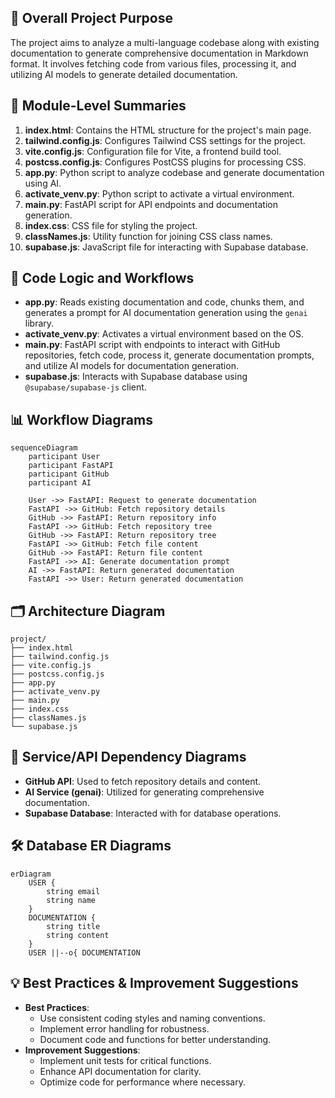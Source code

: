 ## 🎯 Overall Project Purpose
The project aims to analyze a multi-language codebase along with existing documentation to generate comprehensive documentation in Markdown format. It involves fetching code from various files, processing it, and utilizing AI models to generate detailed documentation.

## 🧩 Module-Level Summaries
1. **index.html**: Contains the HTML structure for the project's main page.
2. **tailwind.config.js**: Configures Tailwind CSS settings for the project.
3. **vite.config.js**: Configuration file for Vite, a frontend build tool.
4. **postcss.config.js**: Configures PostCSS plugins for processing CSS.
5. **app.py**: Python script to analyze codebase and generate documentation using AI.
6. **activate_venv.py**: Python script to activate a virtual environment.
7. **main.py**: FastAPI script for API endpoints and documentation generation.
8. **index.css**: CSS file for styling the project.
9. **classNames.js**: Utility function for joining CSS class names.
10. **supabase.js**: JavaScript file for interacting with Supabase database.

## 🧠 Code Logic and Workflows
- **app.py**: Reads existing documentation and code, chunks them, and generates a prompt for AI documentation generation using the `genai` library.
- **activate_venv.py**: Activates a virtual environment based on the OS.
- **main.py**: FastAPI script with endpoints to interact with GitHub repositories, fetch code, process it, generate documentation prompts, and utilize AI models for documentation generation.
- **supabase.js**: Interacts with Supabase database using `@supabase/supabase-js` client.

## 📊 Workflow Diagrams
```mermaid
sequenceDiagram
    participant User
    participant FastAPI
    participant GitHub
    participant AI

    User ->> FastAPI: Request to generate documentation
    FastAPI ->> GitHub: Fetch repository details
    GitHub ->> FastAPI: Return repository info
    FastAPI ->> GitHub: Fetch repository tree
    GitHub ->> FastAPI: Return repository tree
    FastAPI ->> GitHub: Fetch file content
    GitHub ->> FastAPI: Return file content
    FastAPI ->> AI: Generate documentation prompt
    AI ->> FastAPI: Return generated documentation
    FastAPI ->> User: Return generated documentation
```

## 🗂️ Architecture Diagram
```
project/
├── index.html
├── tailwind.config.js
├── vite.config.js
├── postcss.config.js
├── app.py
├── activate_venv.py
├── main.py
├── index.css
├── classNames.js
└── supabase.js
```

## 🧬 Service/API Dependency Diagrams
- **GitHub API**: Used to fetch repository details and content.
- **AI Service (genai)**: Utilized for generating comprehensive documentation.
- **Supabase Database**: Interacted with for database operations.

## 🛠️ Database ER Diagrams
```mermaid
erDiagram
    USER {
        string email
        string name
    }
    DOCUMENTATION {
        string title
        string content
    }
    USER ||--o{ DOCUMENTATION
```

## 💡 Best Practices & Improvement Suggestions
- **Best Practices**:
  - Use consistent coding styles and naming conventions.
  - Implement error handling for robustness.
  - Document code and functions for better understanding.
- **Improvement Suggestions**:
  - Implement unit tests for critical functions.
  - Enhance API documentation for clarity.
  - Optimize code for performance where necessary.